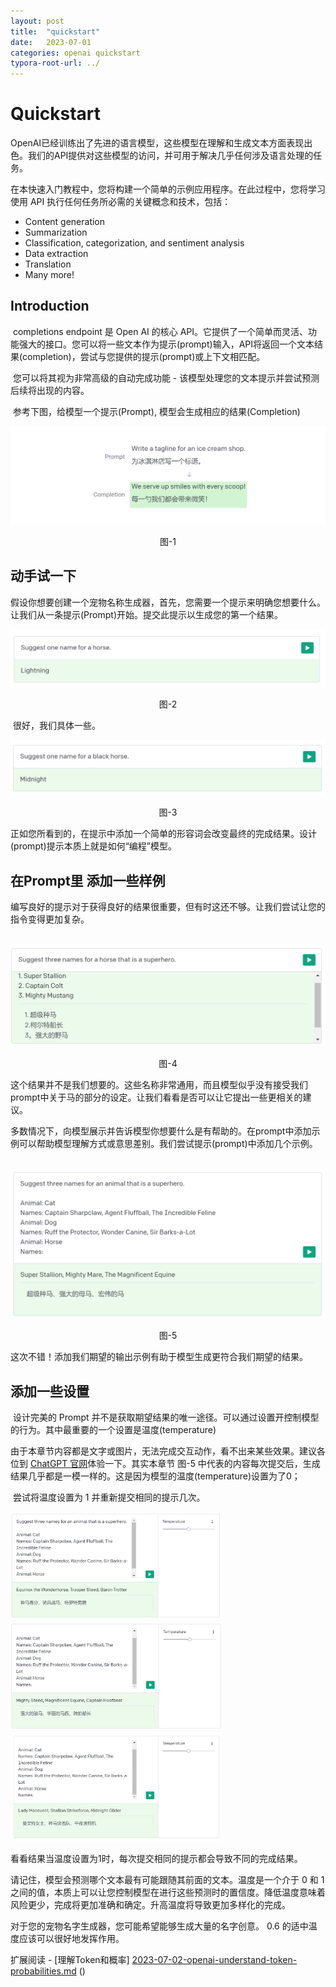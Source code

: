 ```yaml
---
layout: post
title:  "quickstart"
date:   2023-07-01
categories: openai quickstart	
typora-root-url: ../
---
```


# Quickstart

​	OpenAI已经训练出了先进的语言模型，这些模型在理解和生成文本方面表现出色。我们的API提供对这些模型的访问，并可用于解决几乎任何涉及语言处理的任务。

​	在本快速入门教程中，您将构建一个简单的示例应用程序。在此过程中，您将学习使用 API 执行任何任务所必需的关键概念和技术，包括：

- Content generation
- Summarization
- Classification, categorization, and sentiment analysis
- Data extraction
- Translation
- Many more!

## Introduction

​	completions endpoint 是 Open AI 的核心 API。它提供了一个简单而灵活、功能强大的接口。您可以将一些文本作为提示(prompt)输入，API将返回一个文本结果(completion)，尝试与您提供的提示(prompt)或上下文相匹配。

​	您可以将其视为非常高级的自动完成功能 - 该模型处理您的文本提示并尝试预测后续将出现的内容。

​	参考下图，给模型一个提示(Prompt), 模型会生成相应的结果(Completion)

![img](/assets/images/quick-start-1.png "图-1")

<center>图-1</center>

## 动手试一下

​	假设你想要创建一个宠物名称生成器，首先，您需要一个提示来明确您想要什么。让我们从一条提示(Prompt)开始。提交此提示以生成您的第一个结果。

![prompt](/assets/images/quick-start-2.png)	

<center>图-2</center>

​	很好，我们具体一些。

![prompt2](/assets/images/quick-start-3.png)

<center>图-3</center>	

​	正如您所看到的，在提示中添加一个简单的形容词会改变最终的完成结果。设计(prompt)提示本质上就是如何“编程”模型。

## 在Prompt里 添加一些样例

​	编写良好的提示对于获得良好的结果很重要，但有时这还不够。让我们尝试让您的指令变得更加复杂。

​	![start4](/assets/images/quick-start-4.png)

<center>图-4</center>

​	这个结果并不是我们想要的。这些名称非常通用，而且模型似乎没有接受我们prompt中关于马的部分的设定。让我们看看是否可以让它提出一些更相关的建议。

​	多数情况下，向模型展示并告诉模型你想要什么是有帮助的。在prompt中添加示例可以帮助模型理解方式或意思差别。我们尝试提示(prompt)中添加几个示例。

​	![start5](/assets/images/quick-start-5.png)

<center>图-5</center>	

​	这次不错！添加我们期望的输出示例有助于模型生成更符合我们期望的结果。

## 添加一些设置

​	设计完美的 Prompt 并不是获取期望结果的唯一途径。可以通过设置开控制模型的行为。其中最重要的一个设置是温度(temperature)

​	由于本章节内容都是文字或图片，无法完成交互动作，看不出来某些效果。建议各位到 [ChatGPT 官网](https://platform.openai.com/docs/quickstart/adjust-your-settings)体验一下。其实本章节 图-5 中代表的内容每次提交后，生成结果几乎都是一模一样的。这是因为模型的温度(temperature)设置为了0；

​	尝试将温度设置为 1 并重新提交相同的提示几次。

<img src="/assets/images/quick-start-6.png" alt="6-1" style="zoom:33%;" />

<img src="/assets/images/quick-start-6-1.png" style="zoom:33%;" />

<img src="/assets/images/quick-start-6-2.png" style="zoom:33%;" />

看看结果当温度设置为1时，每次提交相同的提示都会导致不同的完成结果。

请记住，模型会预测哪个文本最有可能跟随其前面的文本。温度是一个介于 0 和 1 之间的值，本质上可以让您控制模型在进行这些预测时的置信度。降低温度意味着风险更少，完成将更加准确和确定。升高温度将导致更加多样化的完成。

对于您的宠物名字生成器，您可能希望能够生成大量的名字创意。 0.6 的适中温度应该可以很好地发挥作用。



扩展阅读 - [理解Token和概率] [2023-07-02-openai-understand-token-probabilities.md](2023-07-02-openai-understand-token-probabilities.md) ()